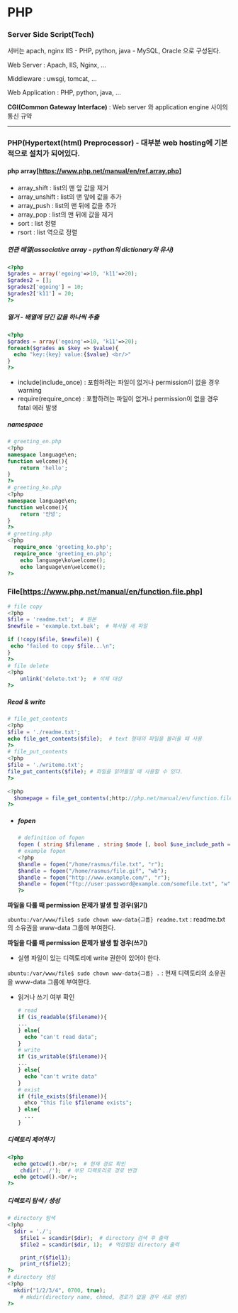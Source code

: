 # PHP

### Server Side Script(Tech)

서버는 apach, nginx IIS - PHP, python, java - MySQL, Oracle 으로 구성된다.

Web Server : Apach, IIS, Nginx, ...

Middleware : uwsgi, tomcat, … 

Web Application : PHP, python, java, ...

**CGI(Common Gateway Interface)** : Web server 와 application engine 사이의 통신 규약

--------------------------------

### **PHP(Hypertext(html) Preprocessor)** - 대부분 web hosting에 기본적으로 설치가 되어있다.



#### php array[https://www.php.net/manual/en/ref.array.php]

- array_shift : list의 맨 앞 값을 제거
- array_unshift : list의 맨 앞에 값을 추가
- array_push : list의 맨 뒤에 값을 추가
- array_pop : list의 맨 뒤에 값을 제거
- sort : list 정렬
- rsort : list 역으로 정렬

#####  연관 배열(associative array - python의 dictionary와 유사)

```php
<?php
$grades = array('egoing'=>10, 'k11'=>20);
$grades2 = [];
$grades2['egoing'] = 10;
$grades2['k11'] = 20;
?>
```

##### 열거 - 배열에 담긴 값을 하나씩 추출

```php
<?php
$grades = array('egoing'=>10, 'k11'=>20);
foreach($grades as $key => $value){
  echo "key:{key} value:{$value} <br/>"
}
?>
```



- include(include_once) : 포함하려는 파일이 없거나 permission이 없을 경우 warning
- require(require_once) : 포함하려는 파일이 없거나 permission이 없을 경우 fatal 에러 발생

##### namespace

```php
# greeting_en.php
<?php
namespace language\en;
function welcome(){
	return 'hello';
}
?>
# greeting_ko.php
<?php
namespace language\en;
function welcome(){
	return '안녕';
}
?>
# greeting.php
<?php
  require_once 'greeting_ko.php';
  require_once 'greeting_en.php';
	echo language\ko\welcome();
	echo language\en\welcome();
?>
```



### File[https://www.php.net/manual/en/function.file.php]

```php
# file copy
<?php
$file = 'readme.txt';  # 원본
$newfile = 'example.txt.bak';  # 복사될 새 파일
 
if (!copy($file, $newfile)) {
 echo "failed to copy $file...\n";
}
?>
# file delete
<?php
	unlink('delete.txt');  # 삭제 대상
?>
```

##### Read & write

```php
# file_get_contents
<?php 
$file = './readme.txt';
echo file_get_contents($file);  # text 형태의 파일을 불러올 때 사용
?>
# file_put_contents
<?php
$file = './writeme.txt';
file_put_contents($file); # 파일을 읽어들일 때 사용할 수 있다.
?>
  
<?php
  $homepage = file_get_contents(;http://php.net/manual/en/function.file-get-contents.php');
?>
```

- ##### **fopen**

  ```php
  # definition of fopen
  fopen ( string $filename , string $mode [, bool $use_include_path = FALSE [, resource $context ]] ) : resource
  # example fopen 
  <?php
  $handle = fopen("/home/rasmus/file.txt", "r");
  $handle = fopen("/home/rasmus/file.gif", "wb");
  $handle = fopen("http://www.example.com/", "r");
  $handle = fopen("ftp://user:password@example.com/somefile.txt", "w");
  ?>
  ```

  

**파일을 다룰 때 permission 문제가 발생 할 경우(읽기)** 

```ubuntu:/var/www/file$ sudo chown www-data{그룹} readme.txt``` : readme.txt의 소유권을 www-data 그룹에 부여한다.

**파일을 다룰 때 permission 문제가 발생 할 경우(쓰기)**

- 실행 파일이 있는 디렉토리에 write 권한이 있어야 한다.

```ubuntu:/var/www/file$ sudo chown www-data{그룹} .``` : 현재 디렉토리의 소유권을 www-data 그룹에 부여한다.

- 읽거나 쓰기 여부 확인

  ```php
  # read
  if (is_readable($filename)){
  ...
  } else{
  	echo "can't read data";
  }
  # write
  if (is_writable($filename)){
  ...
  } else{
  	echo "can't write data"
  }
  # exist
  if (file_exists($filename)){
    ehco "this file $filename exists";
  } else{
    ...
  }
  ```

##### 디렉토리 제어하기

```php
<?php
  echo getcwd().<br/>;  # 현재 경로 확인
	chdir('../');  # 부모 디렉토리로 경로 변경
  echo getcwd().<br/>;
?>
```

##### **디렉토리 탐색 / 생성**

```php
# directory 탐색
<?php
  $dir = './';
	$file1 = scandir($dir);  # directory 검색 후 출력
	$file2 = scandir($dir, 1);  # 역정렬된 directory 출력

	print_r($fiel1); 
	print_r($fiel2);
?>
# directory 생성
<?php
  mkdir("1/2/3/4", 0700, true);
	# mkdir(directory name, chmod, 경로가 없을 경우 새로 생성)
?>
```

